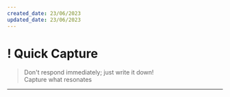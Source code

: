 ```yaml
---
created_date: 23/06/2023
updated_date: 23/06/2023
---
```


# ! Quick Capture

> Don't respond immediately; just write it down!  
> Capture what resonates

---
